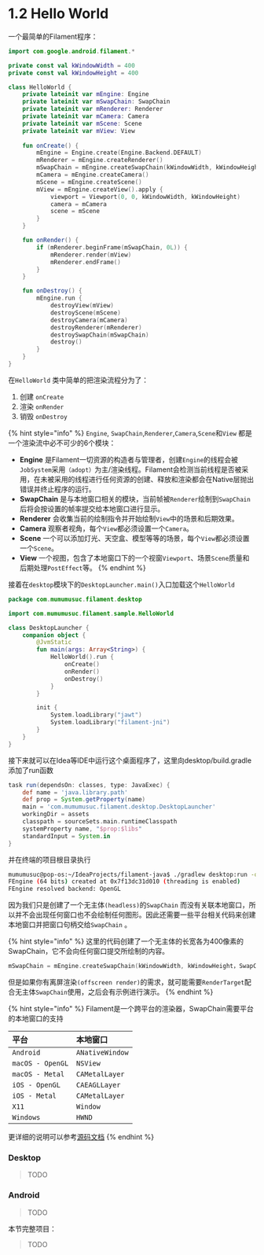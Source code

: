 # 1.2 Hello World

一个最简单的Filament程序：

```kotlin
import com.google.android.filament.*

private const val kWindowWidth = 400
private const val kWindowHeight = 400

class HelloWorld {
    private lateinit var mEngine: Engine
    private lateinit var mSwapChain: SwapChain
    private lateinit var mRenderer: Renderer
    private lateinit var mCamera: Camera
    private lateinit var mScene: Scene
    private lateinit var mView: View
    
    fun onCreate() {
        mEngine = Engine.create(Engine.Backend.DEFAULT)
        mRenderer = mEngine.createRenderer()
        mSwapChain = mEngine.createSwapChain(kWindowWidth, kWindowHeight，SwapChain.CONFIG_DEFAULT)
        mCamera = mEngine.createCamera()
        mScene = mEngine.createScene()
        mView = mEngine.createView().apply {
            viewport = Viewport(0, 0, kWindowWidth, kWindowHeight)
            camera = mCamera
            scene = mScene
        }
    }

    fun onRender() {
        if (mRenderer.beginFrame(mSwapChain, 0L)) {
            mRenderer.render(mView)
            mRenderer.endFrame()
        }
    }

    fun onDestroy() {
        mEngine.run {
            destroyView(mView)
            destroyScene(mScene)
            destroyCamera(mCamera)
            destroyRenderer(mRenderer)
            destroySwapChain(mSwapChain)
            destroy()
        }
    }
}
```

在`HelloWorld`  类中简单的把渲染流程分为了：

1. 创建 `onCreate`
2. 渲染 `onRender`
3. 销毁 `onDestroy`

{% hint style="info" %}
`Engine`, `SwapChain`,`Renderer`,`Camera`,`Scene`和`View` 都是一个渲染流中必不可少的6个模块：

* **Engine** 是Filament一切资源的构造者与管理者，创建`Engine`的线程会被`JobSystem`采用`（adopt）`为主/渲染线程。Filament会检测当前线程是否被采用，在未被采用的线程进行任何资源的创建、释放和渲染都会在Native层抛出错误并终止程序的运行。
* **SwapChain** 是与本地窗口相关的模块，当前帧被`Renderer`绘制到`SwapChain`后将会按设置的帧率提交给本地窗口进行显示。
* **Renderer** 会收集当前的绘制指令并开始绘制`View`中的场景和后期效果。
* **Camera** 观察者视角，每个`View`都必须设置一个`Camera`。
* **Scene** 一个可以添加灯光、天空盒、模型等等的场景，每个`View`都必须设置一个`Scene`。
* **View** 一个视图，包含了本地窗口下的一个视窗`Viewport`、场景`Scene`质量和后期处理`PostEffect`等。
{% endhint %}

接着在`desktop`模块下的`DesktopLauncher.main()`入口加载这个`HelloWorld`

```kotlin
package com.mumumusuc.filament.desktop

import com.mumumusuc.filament.sample.HelloWorld

class DesktopLauncher {
    companion object {
        @JvmStatic
        fun main(args: Array<String>) {
            HelloWorld().run {
                onCreate()
                onRender()
                onDestroy()
            }
        }

        init {
            System.loadLibrary("jawt")
            System.loadLibrary("filament-jni")
        }
    }
}
```

接下来就可以在Idea等IDE中运行这个桌面程序了，这里向desktop/build.gradle添加了run函数

```groovy
task run(dependsOn: classes, type: JavaExec) {
    def name = 'java.library.path'
    def prop = System.getProperty(name)
    main = 'com.mumumusuc.filament.desktop.DesktopLauncher'
    workingDir = assets
    classpath = sourceSets.main.runtimeClasspath
    systemProperty name, "$prop:$libs"
    standardInput = System.in
}
```

并在终端的项目根目录执行

```bash
mumumusuc@pop-os:~/IdeaProjects/filament-java$ ./gradlew desktop:run -q --stacktrace
FEngine (64 bits) created at 0x7f13dc31d010 (threading is enabled)
FEngine resolved backend: OpenGL
```

因为我们只是创建了一个无主体`(headless)`的`SwapChain` 而没有关联本地窗口，所以并不会出现任何窗口也不会绘制任何图形。因此还需要一些平台相关代码来创建本地窗口并把窗口句柄交给`SwapChain` 。

{% hint style="info" %}
这里的代码创建了一个无主体的长宽各为400像素的SwapChain，它不会向任何窗口提交所绘制的内容。

```kotlin
mSwapChain = mEngine.createSwapChain(kWindowWidth, kWindowHeight，SwapChain.CONFIG_DEFAULT)
```

但是如果你有离屏渲染`(offscreen render)`的需求，就可能需要`RenderTarget`配合无主体`SwapChain`使用，之后会有示例进行演示。
{% endhint %}

{% hint style="info" %}
Filament是一个跨平台的渲染器，SwapChain需要平台的本地窗口的支持

| 平台 | 本地窗口 |
| :--- | :--- |
| `Android` | `ANativeWindow` |
| `macOS - OpenGL` | `NSView` |
| `macOS - Metal` | `CAMetalLayer` |
| `iOS - OpenGL` | `CAEAGLLayer` |
| `iOS - Metal` | `CAMetalLayer` |
| `X11` |  `Window` |
| `Windows` |  `HWND` |

更详细的说明可以参考[源码文档](https://github.com/google/filament/blob/41634a301e8581e56294e4d75639faebb7b6ff5a/filament/include/filament/SwapChain.h#L29)
{% endhint %}



### Desktop

> TODO



### Android

> TODO



本节完整项目：

> TODO

